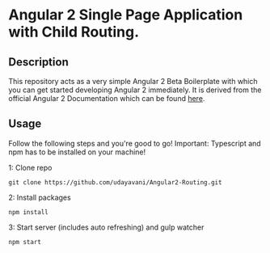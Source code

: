 # Angular 2 Single Page Application with Child Routing.
## Description
This repository acts as a very simple Angular 2 Beta Boilerplate with which you can get started developing Angular 2 immediately.
It is derived from the official Angular 2 Documentation which can be found [here](https://angular.io/docs/ts/latest/quickstart.html).
## Usage
Follow the following steps and you're good to go! Important: Typescript and npm has to be installed on your machine!

1: Clone repo
```
git clone https://github.com/udayavani/Angular2-Routing.git
```
2: Install packages
```
npm install
```
3: Start server (includes auto refreshing) and gulp watcher
```
npm start
```
